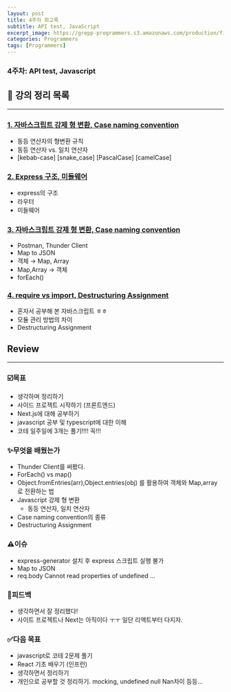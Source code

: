 ```yaml
---
layout: post
title: 4주차 회고록
subtitle: API test, JavaScript
excerpt_image: https://grepp-programmers.s3.amazonaws.com/production/file_resource/6737/Dev_Thumnail_Web_Full_Stack_4th.png
categories: Programmers
tags: [Programmers]
---
```


### 4주차: API test, Javascript

## 📂 강의 정리 목록

---

### [1. 자바스크립트 강제 형 변환, Case naming convention](https://yubeenpark.github.io/programmers/3week1)

- 동등 연산자의 형변환 규칙
- 동등 연산자 vs. 일치 연산자
- [kebab-case] [snake_case] [PascalCase] [camelCase]

### [2. **Express 구조, 미들웨어**](https://sguri.site/programmers/4week2)

- express의 구조
- 라우터
- 미들웨어

### [3. 자바스크립트 강제 형 변환, Case naming convention](https://sguri.site/programmers/4week3)

- Postman, Thunder Client
- Map to JSON
- 객체 → Map, Array
- Map,Array → 객체
- forEach()

### [4. require vs import, Destructuring Assignment](https://sguri.site/javascript/module)

- 혼자서 공부해 본 자바스크립트 ㅎㅎ
- 모듈 관리 방법의 차이
- Destructuring Assignment

## Review

---

### ☑️목표

- 생각하며 정리하기
- 사이드 프로젝트 시작하기 (프론트엔드)
- Next.js에 대해 공부하기
- javascript 공부 및 typescript에 대한 이해
- 코테 일주일에 3개는 풀기!!!! 꼭!!!

### ✨무엇을 배웠는가

- Thunder Client를 써봤다.
- ForEach() vs map()
- Object.fromEntries(arr),Object.entries(obj) 를 활용하여 객체와 Map,array 로 전환하는 법
- Javascript 강제 형 변환
  - 동등 연산자, 일치 연산자
- Case naming convention의 종류
- Destructuring Assignment

### ⚠️이슈

- express-generator 설치 후 express 스크립트 실행 불가
- Map to JSON
- req.body Cannot read properties of undefined …

### 💬피드백

- 생각하면서 잘 정리했다!
- 사이트 프로젝트나 Next는 아직이다 ㅜㅜ 일단 리액트부터 다지자.

### ✅다음 목표

- javascript로 코테 2문제 풀기
- React 기초 배우기 (인프런)
- 생각하면서 정리하기
- 개인으로 공부할 것 정리하기. mocking, undefined null Nan차이 등등…

